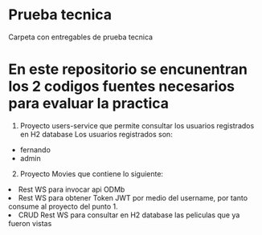 # Prueba tecnica
Carpeta con entregables de prueba tecnica


# En este repositorio se encunentran los 2 codigos fuentes necesarios para evaluar la practica
1. Proyecto users-service que permite consultar los usuarios registrados en H2 database
  Los usuarios registrados son: 
  * fernando
  * admin
  
2. Proyecto Movies que contiene lo siguiente: 
  <li> Rest WS para invocar api ODMb </li>
  <li> Rest WS para obtener Token JWT por medio del username, por tanto consume al proyecto del punto 1. </li>
  <li> CRUD Rest WS para consultar en H2 database las peliculas que ya fueron vistas </li>
